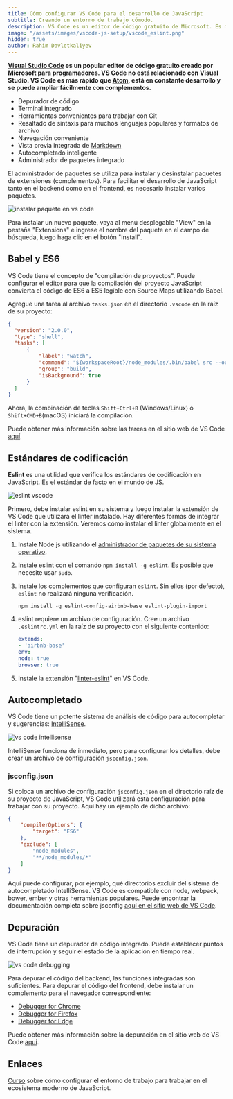 ```yaml
---
title: Cómo configurar VS Code para el desarrollo de JavaScript
subtitle: Creando un entorno de trabajo cómodo.
description: VS Code es un editor de código gratuito de Microsoft. Es más rápido que Atom, está en constante desarrollo y se puede ampliar fácilmente con complementos.
image: "/assets/images/vscode-js-setup/vscode_eslint.png"
hidden: true
author: Rahim Davletkaliyev
---
```


**[Visual Studio Code](https://code.visualstudio.com/) es un popular editor de código gratuito creado por Microsoft para programadores. VS Code no está relacionado con Visual Studio. VS Code es más rápido que [Atom](https://atom.io/), está en constante desarrollo y se puede ampliar fácilmente con complementos.**

- Depurador de código
- Terminal integrado
- Herramientas convenientes para trabajar con Git
- Resaltado de sintaxis para muchos lenguajes populares y formatos de archivo
- Navegación conveniente
- Vista previa integrada de [Markdown](https://markdown.es/)
- Autocompletado inteligente
- Administrador de paquetes integrado

<Banner name="profession-frontend" />

El administrador de paquetes se utiliza para instalar y desinstalar paquetes de extensiones (complementos). Para facilitar el desarrollo de JavaScript tanto en el backend como en el frontend, es necesario instalar varios paquetes.

![instalar paquete en vs code](/assets/images/vscode-js-setup/vscode-install.png)

Para instalar un nuevo paquete, vaya al menú desplegable "View" en la pestaña "Extensions" e ingrese el nombre del paquete en el campo de búsqueda, luego haga clic en el botón "Install".

## Babel y ES6

VS Code tiene el concepto de "compilación de proyectos". Puede configurar el editor para que la compilación del proyecto JavaScript convierta el código de ES6 a ES5 legible con Source Maps utilizando Babel.

Agregue una tarea al archivo `tasks.json` en el directorio `.vscode` en la raíz de su proyecto:

```json
{
  "version": "2.0.0",
  "type": "shell",
  "tasks": [
      {
          "label": "watch",
          "command": "${workspaceRoot}/node_modules/.bin/babel src --out-dir dist -w --source-maps",
          "group": "build",
          "isBackground": true
      }
  ]
}
```

Ahora, la combinación de teclas `Shift+Ctrl+B` (Windows/Linux) o `Shift+CMD+B`(macOS) iniciará la compilación.

Puede obtener más información sobre las tareas en el sitio web de VS Code [aquí](https://code.visualstudio.com/docs/editor/tasks).

## Estándares de codificación

**Eslint** es una utilidad que verifica los estándares de codificación en JavaScript. Es el estándar de facto en el mundo de JS.

![eslint vscode](/assets/images/vscode-js-setup/vscode_eslint.png)

Primero, debe instalar eslint en su sistema y luego instalar la extensión de VS Code que utilizará el linter instalado. Hay diferentes formas de integrar el linter con la extensión. Veremos cómo instalar el linter globalmente en el sistema.

1. Instale Node.js utilizando el [administrador de paquetes de su sistema operativo](https://nodejs.org/es/download/package-manager/).
2. Instale eslint con el comando `npm install -g eslint`. Es posible que necesite usar `sudo`.
3. Instale los complementos que configuran `eslint`. Sin ellos (por defecto), `eslint` no realizará ninguna verificación.

    ```shell
    npm install -g eslint-config-airbnb-base eslint-plugin-import
    ```

4. eslint requiere un archivo de configuración. Cree un archivo `.eslintrc.yml` en la raíz de su proyecto con el siguiente contenido:

    ```yml
    extends:
    - 'airbnb-base'
    env:
    node: true
    browser: true
    ```

5. Instale la extensión "[linter-eslint](https://marketplace.visualstudio.com/items?itemName=dbaeumer.vscode-eslint)" en VS Code.

## Autocompletado

VS Code tiene un potente sistema de análisis de código para autocompletar y sugerencias: [IntelliSense](https://code.visualstudio.com/docs/editor/intellisense).

![vs code intellisense](/assets/images/vscode-js-setup/javascript_javascript_intellisense.gif)

IntelliSense funciona de inmediato, pero para configurar los detalles, debe crear un archivo de configuración `jsconfig.json`.

### jsconfig.json

Si coloca un archivo de configuración `jsconfig.json` en el directorio raíz de su proyecto de JavaScript, VS Code utilizará esta configuración para trabajar con su proyecto. Aquí hay un ejemplo de dicho archivo:

```json
{
    "compilerOptions": {
        "target": "ES6"
    },
    "exclude": [
        "node_modules",
        "**/node_modules/*"
    ]
}
```

Aquí puede configurar, por ejemplo, qué directorios excluir del sistema de autocompletado IntelliSense. VS Code es compatible con node, webpack, bower, ember y otras herramientas populares. Puede encontrar la documentación completa sobre jsconfig [aquí en el sitio web de VS Code](https://code.visualstudio.com/docs/languages/jsconfig).

## Depuración

VS Code tiene un depurador de código integrado. Puede establecer puntos de interrupción y seguir el estado de la aplicación en tiempo real.

![vs code debugging](/assets/images/vscode-js-setup/javascript_debug_data_inspection.gif)

Para depurar el código del backend, las funciones integradas son suficientes. Para depurar el código del frontend, debe instalar un complemento para el navegador correspondiente:

- [Debugger for Chrome](https://marketplace.visualstudio.com/items?itemName=msjsdiag.debugger-for-chrome)
- [Debugger for Firefox](https://marketplace.visualstudio.com/items?itemName=hbenl.vscode-firefox-debug)
- [Debugger for Edge](https://marketplace.visualstudio.com/items?itemName=ms-edgedevtools.vscode-edge-devtools)

Puede obtener más información sobre la depuración en el sitio web de VS Code [aquí](https://code.visualstudio.com/docs/editor/debugging).

## Enlaces

[Curso](https://codica.la/cursos/js-setup-environment) sobre cómo configurar el entorno de trabajo para trabajar en el ecosistema moderno de JavaScript.
